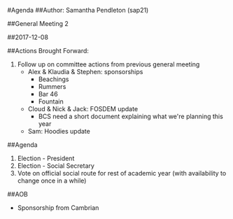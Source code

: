 #Agenda
##Author:
Samantha Pendleton (sap21)

##General Meeting 2

##2017-12-08

##Actions Brought Forward:

1. Follow up on committee actions from previous general meeting
	- Alex & Klaudia & Stephen: sponsorships
		- Beachings
		- Rummers
		- Bar 46
		- Fountain
	- Cloud & Nick & Jack: FOSDEM update
		- BCS need a short document explaining what we're planning this year
	- Sam: Hoodies update

##Agenda

1. Election - President
2. Election - Social Secretary
3. Vote on official social route for rest of academic year (with availability to change once in a while)

##AOB
- Sponsorship from Cambrian